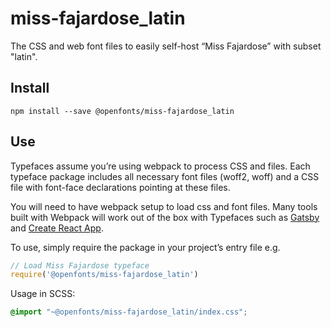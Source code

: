
# miss-fajardose_latin

The CSS and web font files to easily self-host “Miss Fajardose” with subset "latin".

## Install

`npm install --save @openfonts/miss-fajardose_latin`

## Use

Typefaces assume you’re using webpack to process CSS and files. Each typeface
package includes all necessary font files (woff2, woff) and a CSS file with
font-face declarations pointing at these files.

You will need to have webpack setup to load css and font files. Many tools built
with Webpack will work out of the box with Typefaces such as [Gatsby](https://github.com/gatsbyjs/gatsby)
and [Create React App](https://github.com/facebookincubator/create-react-app).

To use, simply require the package in your project’s entry file e.g.

```javascript
// Load Miss Fajardose typeface
require('@openfonts/miss-fajardose_latin')
```

Usage in SCSS:
```scss
@import "~@openfonts/miss-fajardose_latin/index.css";
```
